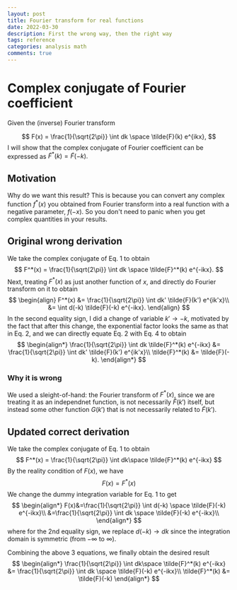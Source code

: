 ```yaml
---
layout: post
title: Fourier transform for real functions
date: 2022-03-30
description: First the wrong way, then the right way
tags: reference
categories: analysis math
comments: true
---
```


# Complex conjugate of Fourier coefficient

Given the (inverse) Fourier transform

$$
F(x) = \frac{1}{\sqrt{2\pi}} \int dk \space \tilde{F}(k) e^{ikx},
$$
I will show that the complex conjugate of Fourier coefficient can be expressed as $\tilde{F}^*(k) = \tilde{F}(-k).$ 

## Motivation

Why do we want this result? This is because you can convert any complex function $f^*(x)$ you obtained from Fourier transform into a real function with a negative parameter, $f(-x)$. So you don't need to panic when you get complex quantities in your results.

## Original wrong derivation

We take the complex conjugate of Eq. 1 to obtain
$$
F^*(x) = \frac{1}{\sqrt{2\pi}} \int dk \space \tilde{F}^*(k) e^{-ikx}.
$$
Next, treating $F^*(x)$ as just another function of $x$, and directly do Fourier transform on it to obtain
$$
\begin{align}
    F^*(x) &= \frac{1}{\sqrt{2\pi}} \int dk' \tilde{F}(k') e^{ik'x}\\
    &= \int d(-k) \tilde{F}(-k) e^{-ikx}.
\end{align}
$$
In the second equality sign, I did a change of variable $k'\rightarrow -k$, motivated by the fact that after this change, the exponential factor looks the same as that in Eq. 2, and we can directly equate Eq. 2 with Eq. 4 to obtain
$$
\begin{align*}
    \frac{1}{\sqrt{2\pi}} \int dk \tilde{F}^*(k) e^{-ikx} &= \frac{1}{\sqrt{2\pi}} \int dk' \tilde{F}(k') e^{ik'x}\\
    \tilde{F}^*(k) &= \tilde{F}(-k).
\end{align*}
$$

### Why it is wrong

We used a sleight-of-hand: the Fourier transform of $F^*(x)$, since we are treating it as an independnet function, is not necessarily $\tilde{F}(k')$ itself, but instead some other function $G(k')$ that is not necessarily related to $\tilde{F}(k')$. 

## Updated correct derivation

We take the complex conjugate of Eq. 1 to obtain
$$
F^*(x) = \frac{1}{\sqrt{2\pi}} \int dk\space \tilde{F}^*(k) e^{-ikx}
$$
By the reality condition of $F(x)$, we have 
$$
F(x) = F^*(x)
$$
We change the dummy integration variable for Eq. 1 to get
$$
\begin{align*}
F(x)&=\frac{1}{\sqrt{2\pi}} \int d(-k) \space \tilde{F}(-k) e^{-ikx}\\
&=\frac{1}{\sqrt{2\pi}} \int dk \space \tilde{F}(-k) e^{-ikx}\\
\end{align*}
$$
where for the 2nd equality sign, we replace $d(-k)\rightarrow dk$ since the integration domain is symmetric (from $-\infty$ to $\infty$).

Combining the above 3 equations, we finally obtain the desired result
$$
\begin{align*}
\frac{1}{\sqrt{2\pi}} \int dk\space \tilde{F}^*(k) e^{-ikx} &= \frac{1}{\sqrt{2\pi}} \int dk \space \tilde{F}(-k) e^{-ikx}\\
\tilde{F}^*(k) &= \tilde{F}(-k)
\end{align*}
$$



















